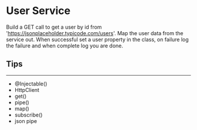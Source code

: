 # User Service
Build a GET call to get a user by id from 'https://jsonplaceholder.typicode.com/users'. Map the user data from the service out. When successful set a user property in the class, on failure log the failure and when complete log you are done.

## Tips
---
- @Injectable()
- HttpClient
- get()
- pipe()
- map()
- subscribe()
- json pipe
